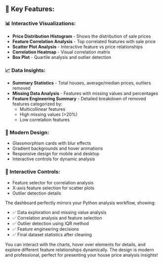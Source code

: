 

## 🎯 **Key Features:**

### **📊 Interactive Visualizations:**
- **Price Distribution Histogram** - Shows the distribution of sale prices
- **Feature Correlation Analysis** - Top correlated features with sale price
- **Scatter Plot Analysis** - Interactive feature vs price relationships
- **Correlation Heatmap** - Visual correlation matrix
- **Box Plot** - Quartile analysis and outlier detection

### **📈 Data Insights:**
- **Summary Statistics** - Total houses, average/median prices, outliers removed
- **Missing Data Analysis** - Features with missing values and percentages
- **Feature Engineering Summary** - Detailed breakdown of removed features categorized by:
  - Multicollinear features
  - High missing values (>20%)
  - Low correlation features

### **🎨 Modern Design:**
- Glassmorphism cards with blur effects
- Gradient backgrounds and hover animations
- Responsive design for mobile and desktop
- Interactive controls for dynamic analysis

### **🔧 Interactive Controls:**
- Feature selector for correlation analysis
- X-axis feature selection for scatter plots
- Outlier detection details

The dashboard perfectly mirrors your Python analysis workflow, showing:
- ✅ Data exploration and missing value analysis
- ✅ Correlation analysis and feature selection
- ✅ Outlier detection using IQR method
- ✅ Feature engineering decisions
- ✅ Final dataset statistics after cleaning

You can interact with the charts, hover over elements for details, and explore different feature relationships dynamically. The design is modern and professional, perfect for presenting your house price analysis insights!
